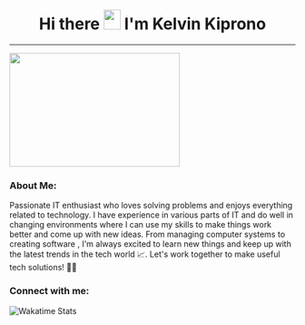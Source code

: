 
### <h1 align="center">Hi there <img src="https://raw.githubusercontent.com/iampavangandhi/iampavangandhi/master/gifs/Hi.gif" width="30px" height="35px"> I'm Kelvin Kiprono </h1>
***
<a href="https://github.com/kelvinkirui">
<img src="https://media.giphy.com/media/xTiTnxpQ3ghPiB2Hp6/giphy.gif" width="300" height="200"></a>

<h3 align="left">About Me:</h3>
Passionate IT enthusiast who loves solving problems and enjoys everything related to technology. I have experience in various parts of IT and do well in changing environments where I can use my skills to make things work better and come up with new ideas. From managing computer systems to creating software , I'm always excited to learn new things and keep up with the latest trends in the tech world 📈. Let's work together to make useful tech solutions! 👨‍💻


<h3 align="left">Connect with me:</h3>

![Wakatime Stats](https://github-readme-stats.vercel.app/api/wakatime?username=kelvinkirui)

